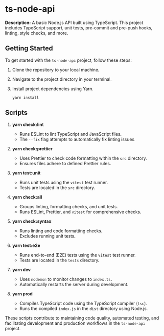 # ts-node-api

**Description:** A basic Node.js API built using TypeScript. This project includes TypeScript support, unit tests, pre-commit and pre-push hooks, linting, style checks, and more.

## Getting Started

To get started with the `ts-node-api` project, follow these steps:

1. Clone the repository to your local machine.
2. Navigate to the project directory in your terminal.
3. Install project dependencies using Yarn.

   ```shell
   yarn install
   ```


## Scripts

1. **yarn check:lint**
   - Runs ESLint to lint TypeScript and JavaScript files.
   - The `--fix` flag attempts to automatically fix linting issues.

2. **yarn check:prettier**
   - Uses Prettier to check code formatting within the `src` directory.
   - Ensures files adhere to defined Prettier rules.

3. **yarn test:unit**
   - Runs unit tests using the `vitest` test runner.
   - Tests are located in the `src` directory.

4. **yarn check:all**
   - Groups linting, formatting checks, and unit tests.
   - Runs ESLint, Prettier, and `vitest` for comprehensive checks.

5. **yarn check:syntax**
   - Runs linting and code formatting checks.
   - Excludes running unit tests.

6. **yarn test:e2e**
   - Runs end-to-end (E2E) tests using the `vitest` test runner.
   - Tests are located in the `tests` directory.

7. **yarn dev**
    - Uses `nodemon` to monitor changes to `index.ts`.
    - Automatically restarts the server during development.

8. **yarn prod**
    - Compiles TypeScript code using the TypeScript compiler (`tsc`).
    - Runs the compiled `index.js` in the `dist` directory using Node.js.

These scripts contribute to maintaining code quality, automated testing, and facilitating development and production workflows in the `ts-node-api` project.
